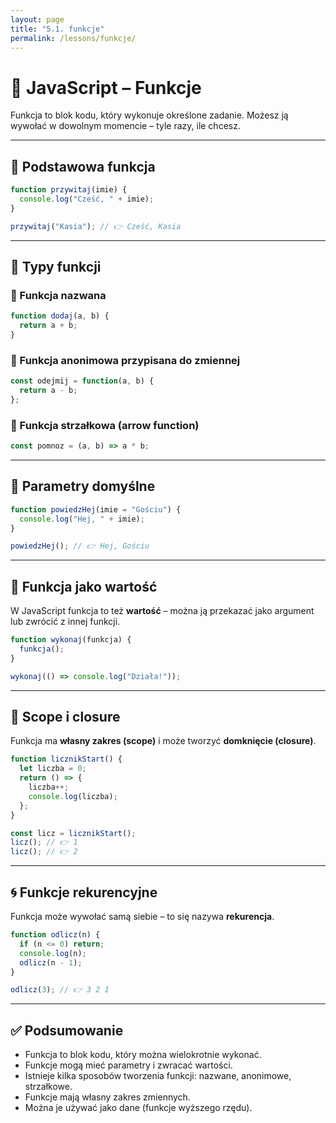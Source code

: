 ```yaml
---
layout: page
title: "5.1. funkcje"
permalink: /lessons/funkcje/
---
```


# 🧩 JavaScript – Funkcje

Funkcja to blok kodu, który wykonuje określone zadanie. Możesz ją wywołać w dowolnym momencie – tyle razy, ile chcesz.

---

## 📌 Podstawowa funkcja

```js
function przywitaj(imie) {
  console.log("Cześć, " + imie);
}

przywitaj("Kasia"); // 👉 Cześć, Kasia
```

---

## 🧠 Typy funkcji

### 🔹 Funkcja nazwana

```js
function dodaj(a, b) {
  return a + b;
}
```

### 🔹 Funkcja anonimowa przypisana do zmiennej

```js
const odejmij = function(a, b) {
  return a - b;
};
```

### 🔹 Funkcja strzałkowa (arrow function)

```js
const pomnoz = (a, b) => a * b;
```

---

## 🔁 Parametry domyślne

```js
function powiedzHej(imie = "Gościu") {
  console.log("Hej, " + imie);
}

powiedzHej(); // 👉 Hej, Gościu
```

---

## 🧳 Funkcja jako wartość

W JavaScript funkcja to też **wartość** – można ją przekazać jako argument lub zwrócić z innej funkcji.

```js
function wykonaj(funkcja) {
  funkcja();
}

wykonaj(() => console.log("Działa!"));
```

---

## 🧠 Scope i closure

Funkcja ma **własny zakres (scope)** i może tworzyć **domknięcie (closure)**.

```js
function licznikStart() {
  let liczba = 0;
  return () => {
    liczba++;
    console.log(liczba);
  };
}

const licz = licznikStart();
licz(); // 👉 1
licz(); // 👉 2
```

---

## 🌀 Funkcje rekurencyjne

Funkcja może wywołać samą siebie – to się nazywa **rekurencja**.

```js
function odlicz(n) {
  if (n <= 0) return;
  console.log(n);
  odlicz(n - 1);
}

odlicz(3); // 👉 3 2 1
```

---

## ✅ Podsumowanie

- Funkcja to blok kodu, który można wielokrotnie wykonać.
- Funkcje mogą mieć parametry i zwracać wartości.
- Istnieje kilka sposobów tworzenia funkcji: nazwane, anonimowe, strzałkowe.
- Funkcje mają własny zakres zmiennych.
- Można je używać jako dane (funkcje wyższego rzędu).
